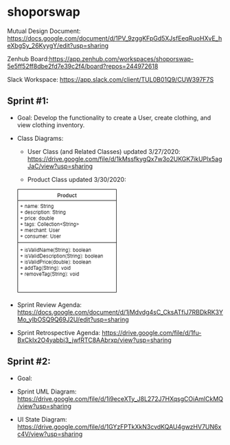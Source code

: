 # shoporswap

Mutual Design Document: https://docs.google.com/document/d/1PV_9zggKFpGd5XJsfEeqRuoHXvE_heXbgSy_26KyygY/edit?usp=sharing

Zenhub Board:https://app.zenhub.com/workspaces/shoporswap-5e5ff52ff8dbe2fd7e39c2f4/board?repos=244972618

Slack Workspace: https://app.slack.com/client/TUL0B01Q9/CUW397F7S

## Sprint #1:

* Goal: Develop the functionality to create a User, create clothing, and view clothing inventory.

* Class Diagrams:

   * User Class (and Related Classes) updated 3/27/2020:
https://drive.google.com/file/d/1kMssfkygQx7w3o2UKGK7ikUPlx5agJaC/view?usp=sharing
   
   * Product Class updated 3/30/2020:
   
   ![](https://github.com/wertzy/shoporswap/blob/Product/product-class-diagram.png)

* Sprint Review Agenda: https://docs.google.com/document/d/1jMdvdg4sC_CksATfiJ7RBDkRK3YMo_yIbOSQ9Q69J2U/edit?usp=sharing
   
* Sprint Retrospective Agenda: https://drive.google.com/file/d/1fu-BxCkIx2O4yabbi3_jwfRTC8AAbrxp/view?usp=sharing

## Sprint #2:

* Goal:

* Sprint UML Diagram: https://drive.google.com/file/d/1i9eceXTy_J8L272J7HXqsgCOiAmlCkMQ/view?usp=sharing

* UI State Diagram: https://drive.google.com/file/d/1GYzFPTkXkN3cvdKQAU4gwzHV7UN6xc4V/view?usp=sharing

